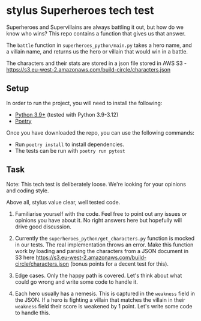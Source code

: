 # stylus Superheroes tech test

Superheroes and Supervillains are always battling it out, but how do we know who wins? This repo contains a function that gives us that answer. 

The `battle` function in `superheroes_python/main.py` takes a hero name, and a villain name, and returns us the hero or villain that would win in a battle.

The characters and their stats are stored in a json file stored in AWS S3 - https://s3.eu-west-2.amazonaws.com/build-circle/characters.json

## Setup
In order to run the project, you will need to install the following:
- [Python 3.9+](https://www.python.org/downloads/) (tested with Python 3.9-3.12)
- [Poetry](https://python-poetry.org/docs/#installation)

Once you have downloaded the repo, you can use the following commands:
- Run `poetry install` to install dependencies.
- The tests can be run with `poetry run pytest`

## Task

Note: This tech test is deliberately loose. We're looking for your opinions and coding style.

Above all, stylus value clear, well tested code.

1. Familiarise yourself with the code. Feel free to point out any issues or opinions you have about it. No right answers here but hopefully will drive good discussion.

2. Currently the `superheroes_python/get_characters.py` function is mocked in our tests. The real implementation throws an error. Make this function work by loading and parsing the characters from a JSON document in S3 here https://s3.eu-west-2.amazonaws.com/build-circle/characters.json (bonus points for a decent test for this).

3. Edge cases. Only the happy path is covered. Let's think about what could go wrong and write some code to handle it.

4. Each hero usually has a nemesis. This is captured in the `weakness` field in the JSON. If a hero is fighting a villain that matches the villain in their `weakness` field their score is weakened by 1 point. Let's write some code to handle this.